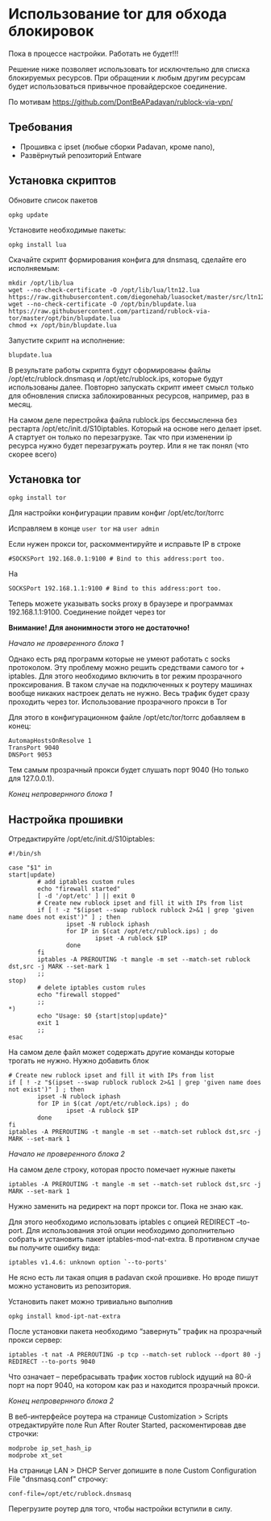 Использование tor для обхода блокировок
=======================================

Пока в процессе настройки. Работать не будет!!!

Решение ниже позволяет использовать tor исключтельно для списка блокируемых ресурсов. При обращении к любым другим ресурсам будет использоваться привычное провайдерское соединение.

По мотивам https://github.com/DontBeAPadavan/rublock-via-vpn/

Требования
----------

* Прошивка с ipset (любые сборки Padavan, кроме nano),
* Развёрнутый репозиторий Entware

Установка скриптов
------------------

Обновите список пакетов

    opkg update

Установите необходимые пакеты:

    opkg install lua

Скачайте скрипт формирования конфига для dnsmasq, сделайте его исполняемым:

    mkdir /opt/lib/lua
    wget --no-check-certificate -O /opt/lib/lua/ltn12.lua https://raw.githubusercontent.com/diegonehab/luasocket/master/src/ltn12.lua
    wget --no-check-certificate -O /opt/bin/blupdate.lua https://raw.githubusercontent.com/partizand/rublock-via-tor/master/opt/bin/blupdate.lua
    chmod +x /opt/bin/blupdate.lua

Запустите скрипт на исполнение:

    blupdate.lua

В результате работы скрипта будут сформированы файлы /opt/etc/rublock.dnsmasq и /opt/etc/rublock.ips, которые будут использованы далее. Повторно запускать скрипт имеет смысл только для обновления списка заблокированных ресурсов, например, раз в месяц.

На самом деле перестройка файла rublock.ips бессмысленна без рестарта /opt/etc/init.d/S10iptables. Который на основе него делает ipset. А стартует он только по перезагрузке. Так что при изменении ip ресурса нужно будет перезагружать роутер. Или я не так понял (что скорее всего)

Установка tor
-------------

    opkg install tor
	
Для настройки конфигурации правим конфиг /opt/etc/tor/torrc

Исправляем в конце `user tor` на `user admin`

Если нужен прокси tor, раскомментируйте и исправьте IP в строке
    
	#SOCKSPort 192.168.0.1:9100 # Bind to this address:port too.

На

    SOCKSPort 192.168.1.1:9100 # Bind to this address:port too.
	
Теперь можете указывать socks proxy в браузере и программах 192.168.1.1:9100. Соединение пойдет через tor

**Внимание! Для анонимности этого не достаточно!**

*Начало не проверенного блока 1*

Однако есть ряд программ которые не умеют работать с socks протоколом. Эту проблему можно решить средствами самого tor + iptables. Для этого необходимо включить в tor режим прозрачного проксирования. В таком случае на подключенных к роутеру машинах вообще никаких настроек делать не нужно. Весь трафик будет сразу проходить через tor.
Использование прозрачного прокси в Tor

Для этого в конфигурационном файле /opt/etc/tor/torrc добавляем в конец:

	AutomapHostsOnResolve 1
	TransPort 9040
	DNSPort 9053

Тем самым прозрачный прокси будет слушать порт 9040 (Но только для 127.0.0.1).

*Конец непровернного блока 1*

Настройка прошивки
------------------

Отредактируйте /opt/etc/init.d/S10iptables:

	#!/bin/sh

	case "$1" in
	start|update)
			# add iptables custom rules
			echo "firewall started"
			[ -d '/opt/etc' ] || exit 0
			# Create new rublock ipset and fill it with IPs from list
			if [ ! -z "$(ipset --swap rublock rublock 2>&1 | grep 'given name does not exist')" ] ; then
					ipset -N rublock iphash
					for IP in $(cat /opt/etc/rublock.ips) ; do
							ipset -A rublock $IP
					done
			fi
			iptables -A PREROUTING -t mangle -m set --match-set rublock dst,src -j MARK --set-mark 1
			;;
	stop)
			# delete iptables custom rules
			echo "firewall stopped"
			;;
	*)
			echo "Usage: $0 {start|stop|update}"
			exit 1
			;;
	esac

На самом деле файл может содержать другие команды которые трогать не нужно. Нужно добавить блок

	# Create new rublock ipset and fill it with IPs from list
	if [ ! -z "$(ipset --swap rublock rublock 2>&1 | grep 'given name does not exist')" ] ; then
			ipset -N rublock iphash
			for IP in $(cat /opt/etc/rublock.ips) ; do
					ipset -A rublock $IP
			done
	fi
	iptables -A PREROUTING -t mangle -m set --match-set rublock dst,src -j MARK --set-mark 1

*Начало не проверенного блока 2*	
	
На самом деле строку, которая просто помечает нужные пакеты
    
	iptables -A PREROUTING -t mangle -m set --match-set rublock dst,src -j MARK --set-mark 1

Нужно заменить на редирект на порт прокси tor. Пока не знаю как.

Для этого необходимо использовать iptables с опцией REDIRECT –to-port. Для использования этой опции необходимо дополнительно собрать и установить пакет iptables-mod-nat-extra. В противном случае вы получите ошибку вида:

    iptables v1.4.6: unknown option `--to-ports'
	
Не ясно есть ли такая опция в padavan ской прошивке. Но вроде пишут можно установить из репозитория.

Установить пакет можно тривиально выполнив

    opkg install kmod-ipt-nat-extra
	
После установки пакета необходимо “завернуть” трафик на прозрачный прокси сервер:

	iptables -t nat -A PREROUTING -p tcp --match-set rublock --dport 80 -j REDIRECT --to-ports 9040

Что означает – перебрасывать трафик хостов rublock идущий на 80-й порт на порт 9040, на котором как раз и находится прозрачный прокси.

*Конец непровернного блока 2*

В веб-интерфейсе роутера на странице Customization > Scripts отредактируйте поле Run After Router Started, раскоментировав две строчки:

    modprobe ip_set_hash_ip
    modprobe xt_set

На странице LAN > DHCP Server допишите в поле Custom Configuration File "dnsmasq.conf" строчку:

	conf-file=/opt/etc/rublock.dnsmasq

Перегрузите роутер для того, чтобы настройки вступили в силу.










